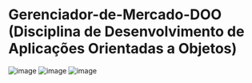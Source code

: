 # Gerenciador-de-Mercado-DOO (Disciplina de Desenvolvimento de Aplicações Orientadas a Objetos)
![image](https://user-images.githubusercontent.com/90865544/172952525-0cc8ed18-e318-4edb-a13b-ec4359c4979c.png)
![image](https://user-images.githubusercontent.com/90865544/172952567-bf71a8d1-ca37-4cfb-9dcb-45a35d9828c3.png)
![image](https://user-images.githubusercontent.com/90865544/172952620-3a6f8e31-fd34-4b9d-8ac6-18e460bf9860.png)

